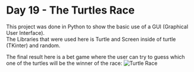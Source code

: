# Day 19 - The Turtles Race

This project was done in Python to show the basic use of a GUI (Graphical User Interface).  
The Libraries that were used here is Turtle and Screen inside of turtle (TKinter) and random.  

The final result here is a bet game where the user can try to guess which one of the turtles will be the winner of the race:
![Turtle Race](https://github.com/JonatasViscaino/100-days-of-code-Python/assets/121301717/f4816b89-5b30-4552-afab-df89e9f52a48)
